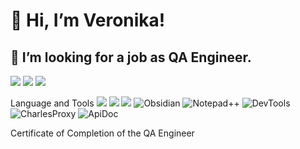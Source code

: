 # 👋 Hi, I’m Veronika!
## 👀 I’m looking for a job as QA Engineer.
[<img src="https://img.shields.io/badge/Telegram-2CA5E0?style=for-the-badge&logo=telegram&logoColor=white" />](https://t.me/averoniqa) [<img src="https://img.shields.io/badge/Gmail-D14836?style=for-the-badge&logo=gmail&logoColor=white"/>](mailto:akzigitova1012@gmail.com) [<img src="https://img.shields.io/badge/LinkedIn-0077B5?style=for-the-badge&logo=linkedin&logoColor=white"/>](https://www.linkedin.com/in/veronika-akzigitova)

Language and Tools
<img src="https://img.shields.io/badge/Postman-000000?style=for-the-badge&logo=Postman&logoColor=FF6C37" />
<img src="https://img.shields.io/badge/Figma-000000?style=for-the-badge&logo=figma&logoColor=white"/>
<img src="https://img.shields.io/badge/PostgreSQL-000000?style=for-the-badge&logo=postgresql&logoColor=316192"/>
![Obsidian](https://img.shields.io/badge/Obsidian-000000?style=for-the-badge&logo=obsidian&logoColor=483699)
![Notepad++](https://img.shields.io/badge/Notepad++-000000.svg?style=for-the-badge&logo=notepad%2b%2b&logoColor=90E59A)
![DevTools](https://img.shields.io/badge/DevTools-000000.svg?style=for-the-badge&logo=googlechrome&logoColor=4285F4)
![CharlesProxy](https://img.shields.io/badge/Charles_Proxy-000000.svg?style=for-the-badge&logo=&logoColor=4285F4)
![ApiDoc](https://img.shields.io/badge/ApiDoc-000000.svg?style=for-the-badge&logo=&logoColor=4285F4)
<!---
aVeroniqa/aVeroniqa is a ✨ special ✨ repository because its `README.md` (this file) appears on your GitHub profile.
You can click the Preview link to take a look at your changes.
--->
Certificate of Completion of the QA Engineer 
